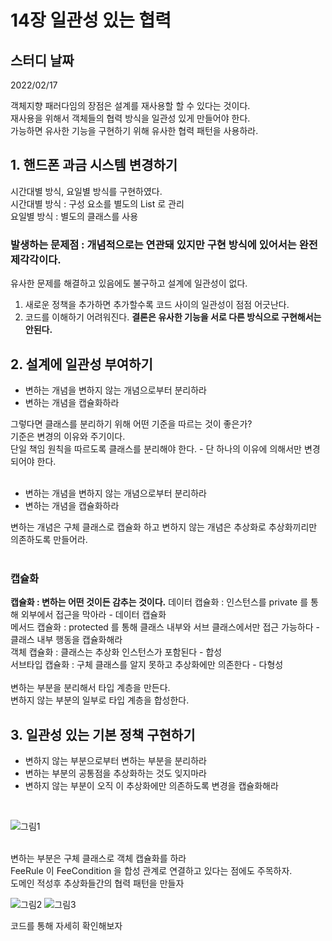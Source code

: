 # 14장 일관성 있는 협력

## 스터디 날짜
2022/02/17

객체지향 패러다임의 장점은 설계를 재사용할 할 수 있다는 것이다.<br>
재사용을 위해서 객체들의 협력 방식을 일관성 있게 만들어야 한다.<br>
가능하면 유사한 기능을 구현하기 위해 유사한 협력 패턴을 사용하라.
## 1. 핸드폰 과금 시스템 변경하기
시간대별 방식, 요일별 방식를 구현하였다.<br>
시간대별 방식 : 구성 요소를 별도의 List 로 관리<br>
요일별 방식 : 별도의 클래스를 사용<br>

### 발생하는 문제점 : 개념적으로는 연관돼 있지만 구현 방식에 있어서는 완전 제각각이다.
유사한 문제를 해결하고 있음에도 불구하고 설계에 일관성이 없다.<br>
1. 새로운 정책을 추가하면 추가할수록 코드 사이의 일관성이 점점 어긋난다.
2. 코드를 이해하기 어려워진다.
**결론은 유사한 기능을 서로 다른 방식으로 구현해서는 안된다.**

## 2. 설계에 일관성 부여하기
- 변하는 개념을 변하지 않는 개념으로부터 분리하라
- 변하는 개념을 캡슐화하라

그렇다면 클래스를 분리하기 위해 어떤 기준을 따르는 것이 좋은가?<br>
기준은 변경의 이유와 주기이다.<br>
단일 책임 원칙을 따르도록 클래스를 분리해야 한다. - 단 하나의 이유에 의해서만 변경되어야 한다.<br>
<br>
- 변하는 개념을 변하지 않는 개념으로부터 분리하라
- 변하는 개념을 캡슐화하라

변하는 개념은 구체 클래스로 캡슐화 하고 변하지 않는 개념은 추상화로 추상화끼리만 의존하도록 만들어라.<br>
<br>

### 캡슐화
**캡슐화 : 변하는 어떤 것이든 감추는 것이다.**
데이터 캡슐화 : 인스턴스를 private 를 통해 외부에서 접근을 막아라 - 데이터 캡슐화<br>
메서드 캡슐화 : protected 를 통해 클래스 내부와 서브 클래스에서만 접근 가능하다 - 클래스 내부 행동을 캡슐화해라<br>
객체 캡슐화 : 클래스는 추상화 인스턴스가 포함된다 - 합성<br>
서브타입 캡슐화 : 구체 클래스를 알지 못하고 추상화에만 의존한다 - 다형성<br>
<br>
변하는 부분을 분리해서 타입 계층을 만든다.<br>
변하지 않는 부분의 일부로 타입 계층을 합성한다.<br>

## 3. 일관성 있는 기본 정책 구현하기
- 변하지 않는 부분으로부터 변하는 부분을 분리하라
- 변하는 부분의 공통점을 추상화하는 것도 잊지마라
- 변하지 않는 부분이 오직 이 추상화에만 의존하도록 변경을 캡슐화해라<br>

<br>

![그림1](https://user-images.githubusercontent.com/71916223/154317615-2464dd9b-ce76-4adb-8c7d-630df618d070.PNG)

<br>
변하는 부분은 구체 클래스로 객체 캡슐화를 하라<br>
FeeRule 이 FeeCondition 을 합성 관계로 연결하고 있다는 점에도 주목하자.<br>
도메인 적성후 추상화들간의 협력 패턴을 만들자<br>

![그림2](https://user-images.githubusercontent.com/71916223/154317620-2e94365d-5ed5-4abc-8e30-26fea0ac3535.PNG)
![그림3](https://user-images.githubusercontent.com/71916223/154317622-a1de7322-fac7-4f25-8360-aca97ad6057b.PNG)
<br>

코드를 통해 자세히 확인해보자